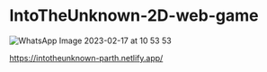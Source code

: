 # IntoTheUnknown-2D-web-game
![WhatsApp Image 2023-02-17 at 10 53 53](https://user-images.githubusercontent.com/105568566/219557702-d3d577c2-6f91-4b75-9502-94edc30c546a.jpeg)

https://intotheunknown-parth.netlify.app/
